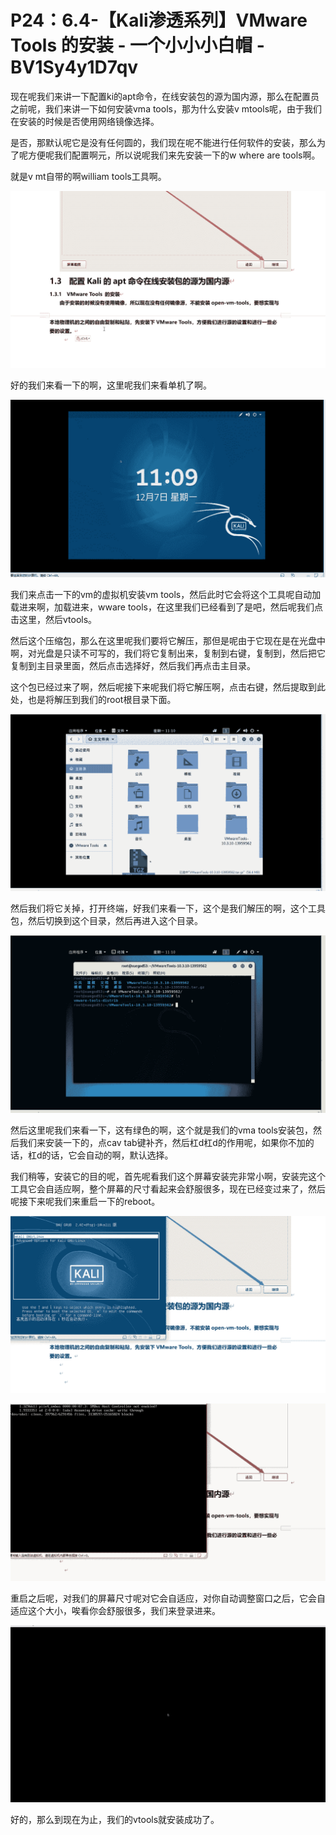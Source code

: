 # P24：6.4-【Kali渗透系列】VMware Tools 的安装 - 一个小小小白帽 - BV1Sy4y1D7qv

现在呢我们来讲一下配置ki的apt命令，在线安装包的源为国内源，那么在配置员之前呢，我们来讲一下如何安装vma tools，那为什么安装v mtools呢，由于我们在安装的时候是否使用网络镜像选择。

是否，那默认呢它是没有任何圆的，我们现在呢不能进行任何软件的安装，那么为了呢方便呢我们配置啊元，所以说呢我们来先安装一下的w where are tools啊。

就是v mt自带的啊william tools工具啊。

![](img/b036a4f7f9260411f14e413033e7d142_1.png)

好的我们来看一下的啊，这里呢我们来看单机了啊。

![](img/b036a4f7f9260411f14e413033e7d142_3.png)

我们来点击一下的vm的虚拟机安装vm tools，然后此时它会将这个工具呢自动加载进来啊，加载进来，wware tools，在这里我们已经看到了是吧，然后呢我们点击这里，然后vtools。

然后这个压缩包，那么在这里呢我们要将它解压，那但是呢由于它现在是在光盘中啊，对光盘是只读不可写的，我们将它复制出来，复制到右键，复制到，然后把它复制到主目录里面，然后点击选择好，然后我们再点击主目录。

这个包已经过来了啊，然后呢接下来呢我们将它解压啊，点击右键，然后提取到此处，也是将解压到我们的root根目录下面。



![](img/b036a4f7f9260411f14e413033e7d142_5.png)

然后我们将它关掉，打开终端，好我们来看一下，这个是我们解压的啊，这个工具包，然后切换到这个目录，然后再进入这个目录。



![](img/b036a4f7f9260411f14e413033e7d142_7.png)

然后这里呢我们来看一下，这有绿色的啊，这个就是我们的vma tools安装包，然后我们来安装一下的，点cav tab键补齐，然后杠d杠d的作用呢，如果你不加的话，杠d的话，它会自动的啊，默认选择。

我们稍等，安装它的目的呢，首先呢看我们这个屏幕安装完非常小啊，安装完这个工具它会自适应啊，整个屏幕的尺寸看起来会舒服很多，现在已经变过来了，然后呢接下来呢我们来重启一下的reboot。



![](img/b036a4f7f9260411f14e413033e7d142_9.png)

![](img/b036a4f7f9260411f14e413033e7d142_10.png)

重启之后呢，对我们的屏幕尺寸呢对它会自适应，对你自动调整窗口之后，它会自适应这个大小，唉看你会舒服很多，我们来登录进来。



![](img/b036a4f7f9260411f14e413033e7d142_12.png)

好的，那么到现在为止，我们的vtools就安装成功了。